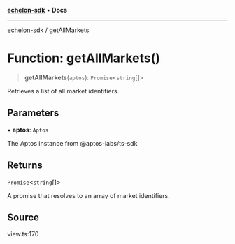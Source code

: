 [**echelon-sdk**](../README.md) • **Docs**

***

[echelon-sdk](../globals.md) / getAllMarkets

# Function: getAllMarkets()

> **getAllMarkets**(`aptos`): `Promise`\<`string`[]\>

Retrieves a list of all market identifiers.

## Parameters

• **aptos**: `Aptos`

The Aptos instance from @aptos-labs/ts-sdk

## Returns

`Promise`\<`string`[]\>

A promise that resolves to an array of market identifiers.

## Source

view.ts:170
